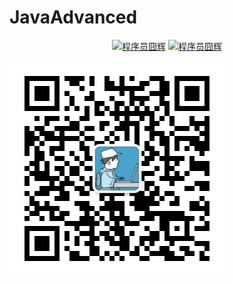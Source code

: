# JavaAdvanced
<p align="center">
  <a href="https://www.zhihu.com/people/opiece.me"><img src="https://img.shields.io/badge/zhihu-知乎-informational" alt="程序员囧辉"></a>
  <a href="https://blog.csdn.net/v123411739"><img src="https://img.shields.io/badge/csdn-CSDN-red.svg" alt="程序员囧辉"></a>
</p>

![](/pic/gzh.jpg)